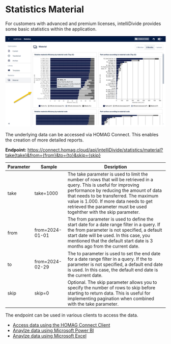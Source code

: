 # Statistics Material

For customers with advanced and premium licenses, intelliDivide provides some basic statistics within the application.

![Satistics Material](MaterialStatistics01.png)

The underlying data can be accessed via HOMAG Connect. This enables the creation of more detailed reports.

<strong>Endpoint:</strong> https://connect.homag.cloud/api/intelliDivide/statistics/material?take{take}&from={from}&to={to}&skip={skip}

Parameter|Sample|Desription
------|------|------
take|take=1000|The take parameter is used to limit the number of rows that will be retrieved in a query. This is useful for improving performance by reducing the amount of data that needs to be transferred. The maximum value is 1.000. If more data needs to get retrieved the parameter must be used togehther with the skip parameter.
from|from=2024-01-01|The from parameter is used to define the start date for a date range filter in a query. If the from parameter is not specified, a default start date will be used. In this case, you mentioned that the default start date is 3 months ago from the current date.
to|from=2024-02-29|The to parameter is used to set the end date for a date range filter in a query. If the to parameter is not specified, a default end date is used. In this case, the default end date is the current date.
skip|skip=0|Optional. The skip parameter allows you to specify the number of rows to skip before starting to return data. This is useful for implementing pagination when combined with the take parameter. 

The endpoint can be used in various clients to access the data.

- [Access data using the HOMAG Connect Client](Client/Readme.md) 
- [Anaylze data using Microsoft Power BI](PowerBI/Readme.md)
- [Anaylze data using Microsoft Excel](Excel/Readme.md)

